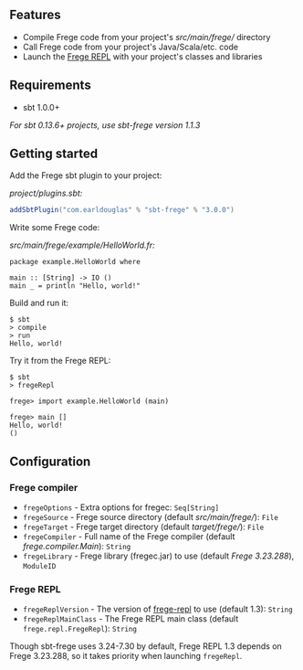 ## Features

* Compile Frege code from your project's *src/main/frege/* directory
* Call Frege code from your project's Java/Scala/etc. code
* Launch the [Frege REPL][1] with your project's classes and libraries

## Requirements

* sbt 1.0.0+

*For sbt 0.13.6+ projects, use sbt-frege version 1.1.3*

## Getting started

Add the Frege sbt plugin to your project:

*project/plugins.sbt:*

```scala
addSbtPlugin("com.earldouglas" % "sbt-frege" % "3.0.0")
```

Write some Frege code:

*src/main/frege/example/HelloWorld.fr:*

```frege
package example.HelloWorld where

main :: [String] -> IO ()
main _ = println "Hello, world!"
```

Build and run it:

```
$ sbt
> compile
> run
Hello, world!
```

Try it from the Frege REPL:

```
$ sbt
> fregeRepl

frege> import example.HelloWorld (main)

frege> main []
Hello, world!
()
```

## Configuration

### Frege compiler

* `fregeOptions` - Extra options for fregec: `Seq[String]`
* `fregeSource` - Frege source directory (default *src/main/frege/*):
  `File`
* `fregeTarget` - Frege target directory (default *target/frege/*):
  `File`
* `fregeCompiler` - Full name of the Frege compiler (default
  *frege.compiler.Main*): `String`
* `fregeLibrary` - Frege library (fregec.jar) to use (default *Frege
  3.23.288*), `ModuleID`

### Frege REPL

* `fregeReplVersion` - The version of [frege-repl][1] to use (default
  1.3): `String`
* `fregeReplMainClass` - The Frege REPL main class (default
  `frege.repl.FregeRepl`): `String`

Though sbt-frege uses 3.24-7.30 by default, Frege REPL 1.3 depends on
Frege 3.23.288, so it takes priority when launching `fregeRepl`.

[1]: https://github.com/Frege/frege-repl
